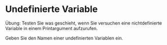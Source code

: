 # Undefinierte Variable

Übung: Testen Sie was geschieht, wenn Sie versuchen eine nichtdefinierte Variable in einem Printargument aufzurufen.

<div class="hint">Geben Sie den Namen einer undefinierten Variablen ein.</div>

